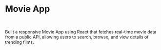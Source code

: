 # Movie App
<br/>
<p>Built a responsive Movie App using React that fetches real-time movie data from a public API, allowing users to search, browse, and view details of trending films.</p>
<br/>
